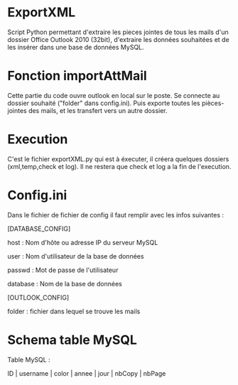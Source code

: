 # ExportXML

Script Python permettant d'extraire les pieces jointes de tous les mails d'un dossier Office Outlook 2010 (32bit),
d'extraire les données souhaitées et de les insérer dans une base de données MySQL.

# Fonction importAttMail

Cette partie du code ouvre outlook en local sur le poste.
Se connecte au dossier souhaité ("folder" dans config.ini).
Puis exporte toutes les pièces-jointes des mails, et les transfert vers un autre dossier.

# Execution

C'est le fichier exportXML.py qui est à éxecuter, il créera quelques dossiers (xml,temp,check et log).
Il ne restera que check et log a la fin de l'execution.

# Config.ini

Dans le fichier de fichier de config il faut remplir avec les infos suivantes :

[DATABASE_CONFIG]

host : Nom d'hôte ou adresse IP du serveur MySQL

user : Nom d'utilisateur de la base de données

passwd : Mot de passe de l'utilisateur

database : Nom de la base de données

[OUTLOOK_CONFIG]

folder : fichier dans lequel se trouve les mails

# Schema table MySQL

Table MySQL :

ID | username | color | annee | jour | nbCopy | nbPage
